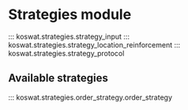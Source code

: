 # Strategies module

::: koswat.strategies.strategy_input
::: koswat.strategies.strategy_location_reinforcement
::: koswat.strategies.strategy_protocol

## Available strategies

::: koswat.strategies.order_strategy.order_strategy